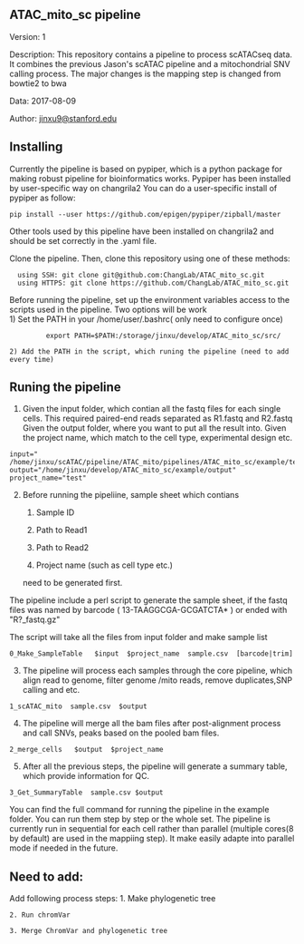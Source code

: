 ## ATAC_mito_sc pipeline
Version: 1

Description: This repository contains a pipeline to process scATACseq data.  It combines the previous Jason's scATAC pipeline and a mitochondrial SNV calling process. The major changes is the mapping step is changed from bowtie2 to bwa 

Data: 2017-08-09

Author: jinxu9@stanford.edu

## Installing 
Currently the pipeline is based on pypiper, which is a python package for making robust pipeline for bioinformatics works.
Pypiper has been installed by user-specific way on changrila2
You can do a user-specific install of pypiper as follow:
```
pip install --user https://github.com/epigen/pypiper/zipball/master
```
Other tools used by this pipeline have been installed on changrila2 and should be set correctly in the .yaml file.

Clone the pipeline. Then, clone this repository using one of these methods:
```
  using SSH: git clone git@github.com:ChangLab/ATAC_mito_sc.git
  using HTTPS: git clone https://github.com/ChangLab/ATAC_mito_sc.git

```
Before running the pipeline, set up the environment variables access to the scripts used in the pipeline.
Two options will be work  
	1) Set the PATH in your /home/user/.bashrc( only need to configure once)
```
		 export PATH=$PATH:/storage/jinxu/develop/ATAC_mito_sc/src/
```
	2) Add the PATH in the script, which runing the pipeline (need to add every time)


## Runing the pipeline
1) Given the input folder, which contian all the fastq files for each single cells. This required paired-end reads separated as R1.fastq and R2.fastq
   Given the output folder, where you want to put all the result into. 
   Given the project name, which match to the cell type, experimental design etc. 
```
input=" /home/jinxu/scATAC/pipeline/ATAC_mito/pipelines/ATAC_mito_sc/example/test_data/"
output="/home/jinxu/develop/ATAC_mito_sc/example/output"
project_name="test"
```
2) Before running the pipeliine, sample sheet which  contians 

	1. Sample ID 
	
	2. Path to Read1 
	
	3. Path to Read2
	
	4. Project name (such as cell type etc.) 

    need to be generated first. 


The pipeline include a perl script to generate the sample sheet, if the fastq files was named by barcode ( 13-TAAGGCGA-GCGATCTA\* ) or ended with  "R?\_fastq.gz"

The script will take all the files from input folder and make sample list 

```
0_Make_SampleTable   $input  $project_name  sample.csv  [barcode|trim] 

```
3) The pipeline will process each samples through the core pipeline, which align read to genome, filter genome /mito reads, remove duplicates,SNP calling and etc.  
```	
1_scATAC_mito  sample.csv  $output

```
4) The pipeline will merge all the bam files after post-alignment process and call SNVs, peaks based on the pooled bam files.  
```
2_merge_cells   $output  $project_name

```
5) After all the previous steps, the pipeline will generate a summary table, which provide information for QC.  
```
3_Get_SummaryTable  sample.csv $output 

```
You can find the full command for running the pipeline in the example folder. 
You can run them step by step or the whole set. 
The pipeline is currently run in sequential for each cell rather than parallel (multiple cores(8 by default) are used in the mappiing step). It make easily adapte into parallel mode if needed in the future. 

## Need to add:

Add following process steps: 
	1. Make phylogenetic tree

	2. Run chromVar

	3. Merge ChromVar and phylogenetic tree

